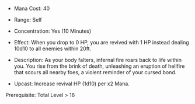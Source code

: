 - Mana Cost: 40
    
- Range: Self
    
- Concentration: Yes (10 Minutes)
    
- Effect: When you drop to 0 HP, you are revived with 1 HP instead dealing 10d10 to all enemies within 20ft. 
    
- Description: As your body falters, infernal fire roars back to life within you. You rise from the brink of death, unleashing an eruption of hellfire that scours all nearby foes, a violent reminder of your cursed bond.
    
- Upcast: Increase revival HP (1d10) per x2 Mana.
    

Prerequisite: Total Level > 16